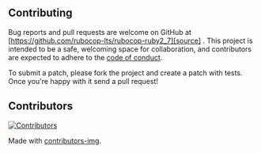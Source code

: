 ## Contributing

Bug reports and pull requests are welcome on GitHub at [https://github.com/rubocop-lts/rubocop-ruby2_7][source]
. This project is intended to be a safe, welcoming space for collaboration, and contributors are expected to adhere to
the [code of conduct][conduct].

To submit a patch, please fork the project and create a patch with tests. Once you're happy with it send a pull request!

## Contributors

[![Contributors](https://contrib.rocks/image?repo=rubocop-lts/rubocop-ruby2_7)][contributors]

Made with [contributors-img][contrib-rocks].

[comment]: <> (Following links are used by README, CONTRIBUTING)

[conduct]: https://github.com/rubocop-lts/rubocop-ruby2_7/blob/main/CODE_OF_CONDUCT.md

[contrib-rocks]: https://contrib.rocks

[contributors]: https://github.com/rubocop-lts/rubocop-ruby2_7/graphs/contributors

[comment]: <> (Following links are used by README, CONTRIBUTING, Homepage)

[source]: https://github.com/rubocop-lts/rubocop-ruby2_7/

